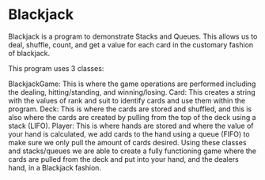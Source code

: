 # Blackjack
Blackjack is a program to demonstrate Stacks and Queues. This allows us to deal, shuffle, count, and get a value for each card in the customary fashion of blackjack.

This program uses 3 classes:

BlackjackGame: This is where the game operations are performed including the dealing, hitting/standing, and winning/losing.
Card: This creates a string with the values of rank and suit to identify cards and use them within the program.
Deck: This is where the cards are stored and shuffled, and this is also where the cards are created by pulling from the top of the deck using a stack (LIFO).
Player: This is where hands are stored and where the value of your hand is calculated, we add cards to the hand using a queue (FIFO) to make sure we only pull the amount of cards desired.
Using these classes and stacks/queues we are able to create a fully functioning game where the cards are pulled from the deck and put into your hand, and the dealers hand, in a Blackjack fashion.
